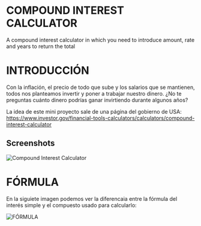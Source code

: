 # COMPOUND INTEREST CALCULATOR

A compound interest calculator in which you need to introduce amount, rate and years to return the total

# INTRODUCCIÓN

Con la inflación, el precio de todo que sube y los salarios que se mantienen, todos nos planteamos invertir y poner a trabajar nuestro dinero. ¿No te preguntas cuánto dinero podrías ganar invirtiendo durante algunos años?

La idea de este mini proyecto sale de una página del gobierno de USA:
https://www.investor.gov/financial-tools-calculators/calculators/compound-interest-calculator






## Screenshots

![Compound Interest Calculator](https://i.ibb.co/2cQgGdj/INVESTUSA.png)

# FÓRMULA
En la siguiete imagen podemos ver la diferencaia entre la fórmula del interés simple y el compuesto usado para calcularlo:


![FÓRMULA]([https://ikiwi.net.ar/wp-content/uploads/formula-interes-compuesto.png](https://hablemosdeempresas.com/wp-content/uploads/sites/2/2020/08/interes-simple-e-interes-compuesto-formulas.png)https://hablemosdeempresas.com/wp-content/uploads/sites/2/2020/08/interes-simple-e-interes-compuesto-formulas.png)

